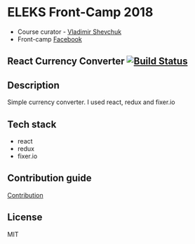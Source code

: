# ELEKS Front-Camp 2018

* Course curator - [Vladimir Shevchuk](https://github.com/dosandk)
* Front-camp [Facebook](https://www.facebook.com/groups/270300106928894)

## React Currency Converter [![Build Status](https://travis-ci.org/stelmakhivan/react-currency-converter.svg?branch=master)](https://travis-ci.org/stelmakhivan/react-currency-converter)

## Description 
Simple currency converter. I used react, redux and fixer.io

## Tech stack

* react
* redux
* fixer.io


## Contribution guide
[Contribution](https://github.com/stelmakhivan/react-currency-converter/blob/master/CONTRIBUTING.md)

License
----

MIT
